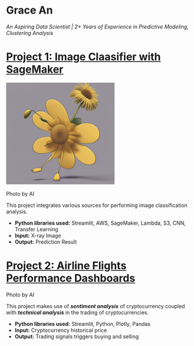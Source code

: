 # Grace An
*An Aspiring Data Scientist | 2+ Years of Experience in Predictive Modeling, Clustering Analysis*

# [Project 1: Image Claasifier with SageMaker](https://pneumonia-detection-app.onrender.com)
![logo 1](aiimg20240105.png)

Photo by AI

This project integrates various sources for performing image classification analysis.
- **Python libraries used:** Streamlit, AWS, SageMaker, Lambda, S3, CNN, Transfer Learning
- **Input:** X-ray Image
- **Output:** Prediction Result  

# [Project 2: Airline Flights Performance Dashboards](https://airline-dashboards-f0l6.onrender.com)

Photo by AI

This project makes use of ***sentiment analysis*** of cryptocurrency coupled with ***technical analysis*** in the trading of cryptocurrencies.
* **Python libraries used:** Streamlit, Python, Plotly, Pandas
* **Input:** Cryptocurrency historical price
* **Output:** Trading signals triggers buying and selling
